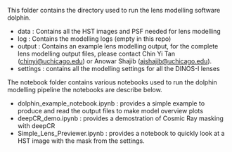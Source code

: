 This folder contains the directory used to run the lens modelling software dolphin.

* data :  Contains all the HST images and PSF needed for lens modelling
* log : Contains the modelling logs (empty in this repo)
* output : Contains an example lens modelling output, for the complete lens modelling output files, please contact Chin Yi Tan (chinyi@uchicago.edu) or Anowar Shajib (ajshajib@uchicago.edu).
* settings : contains all the  modelling settings for all the DINOS-I lenses

The notebook folder contains various notebooks used to run the dolphin modelling pipeline the notebooks are describe below.

* dolphin_example_notebook.ipynb :  provides a simple example to produce and read the output files to make model overview plots
* deepCR_demo.ipynb :  provides a demostration of Cosmic Ray masking with deepCR
* Simple_Lens_Previewer.ipynb :  provides a notebook to quickly look at a HST image with the mask from the settings.